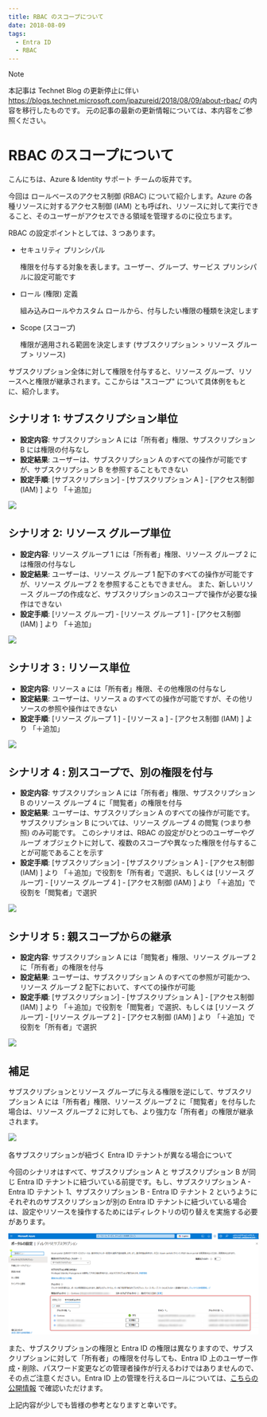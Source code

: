```yaml
---
title: RBAC のスコープについて
date: 2018-08-09
tags:
  - Entra ID
  - RBAC
---
```


> [!NOTE]
> 本記事は Technet Blog の更新停止に伴い https://blogs.technet.microsoft.com/jpazureid/2018/08/09/about-rbac/ の内容を移行したものです。
> 元の記事の最新の更新情報については、本内容をご参照ください。

# RBAC のスコープについて

こんにちは、Azure & Identity サポート チームの坂井です。

今回は ロールベースのアクセス制御 (RBAC) について紹介します。Azure の各種リソースに対するアクセス制御 (IAM) とも呼ばれ、リソースに対して実行できること、そのユーザーがアクセスできる領域を管理するのに役立ちます。

RBAC の設定ポイントとしては、3 つあります。

- セキュリティ プリンシパル

    権限を付与する対象を表します。ユーザー、グループ、サービス プリンシパルに設定可能です

- ロール (権限) 定義

    組み込みロールやカスタム ロールから、付与したい権限の種類を決定します

- Scope (スコープ)

    権限が適用される範囲を決定します (サブスクリプション > リソース グループ > リソース)

サブスクリプション全体に対して権限を付与すると、リソース グループ、リソースへと権限が継承されます。ここからは "スコープ" について具体例をもとに、紹介します。

## シナリオ 1: サブスクリプション単位

- **設定内容**: サブスクリプション A には「所有者」権限、サブスクリプション B には権限の付与なし
- **設定結果**: ユーザーは、サブスクリプション A のすべての操作が可能ですが、サブスクリプション B を参照することもできない
- **設定手順**: [サブスクリプション] - [サブスクリプション A ] - [アクセス制御 (IAM) ] より 「＋追加」

![](./about-rbac/scenario1.png)

## シナリオ 2: リソース グループ単位

- **設定内容**: リソース グループ 1 には「所有者」権限、リソース グループ 2 には権限の付与なし
- **設定結果**: ユーザーは、リソース グループ  1  配下のすべての操作が可能ですが、リソース グループ 2 を参照することもできません。 また、新しいリソース グループの作成など、サブスクリプションのスコープで操作が必要な操作はできない
- **設定手順**: [リソース グループ] - [リソース グループ 1 ] - [アクセス制御 (IAM) ] より 「＋追加」

![](./about-rbac/scenario2.png)

## シナリオ 3 : リソース単位

- **設定内容**: リソース a には「所有者」権限、その他権限の付与なし
- **設定結果**: ユーザーは、リソース a のすべての操作が可能ですが、その他リソースの参照や操作はできない
- **設定手順**: [リソース グループ 1 ] - [リソース a ] - [アクセス制御 (IAM) ] より 「＋追加」

![](./about-rbac/scenario3.png)

## シナリオ 4 : 別スコープで、別の権限を付与

- **設定内容**: サブスクリプション A には「所有者」権限、サブスクリプション B のリソース グループ 4 に「閲覧者」の権限を付与
- **設定結果**: ユーザーは、サブスクリプション A のすべての操作が可能です。サブスクリプション B については、リソース グループ 4 の閲覧 (つまり参照) のみ可能です。 このシナリオは、RBAC の設定がひとつのユーザーやグループ オブジェクトに対して、複数のスコープや異なった権限を付与することが可能であることを示す
- **設定手順**: [サブスクリプション] - [サブスクリプション A ] - [アクセス制御 (IAM) ] より 「＋追加」で役割を「所有者」で選択、もしくは [リソース グループ] - [リソース グループ 4 ] - [アクセス制御 (IAM) ] より 「＋追加」で役割を「閲覧者」で選択

![](./about-rbac/scenario4.png)

## シナリオ 5 : 親スコープからの継承

- **設定内容**: サブスクリプション A には「閲覧者」権限、リソース グループ 2 に「所有者」の権限を付与
- **設定結果**: ユーザーは、サブスクリプション A のすべての参照が可能かつ、リソース グループ 2 配下において、すべての操作が可能 
- **設定手順**: [サブスクリプション] - [サブスクリプション A ] - [アクセス制御 (IAM) ] より 「＋追加」で役割を「閲覧者」で選択、もしくは [リソース グループ] - [リソース グループ 2 ] - [アクセス制御 (IAM) ] より 「＋追加」で役割を「所有者」で選択

![](./about-rbac/scenario5.png)

## 補足

サブスクリプションとリソース グループに与える権限を逆にして、サブスクリプション A には「所有者」権限、リソース グループ 2 に「閲覧者」を付与した場合は、リソース グループ 2 に対しても、より強力な「所有者」の権限が継承されます。

![](./about-rbac/supplement.png)

各サブスクリプションが紐づく Entra ID テナントが異なる場合について

今回のシナリオはすべて、サブスクリプション A と サブスクリプション B が同じ Entra ID テナントに紐づいている前提です。もし、サブスクリプション A - Entra ID テナント 1、サブスクリプション B - Entra ID テナント 2 というようにそれぞれのサブスクリプションが別の Entra ID テナントに紐づいている場合は、設定やリソースを操作するためにはディレクトリの切り替えを実施する必要があります。

![](./about-rbac/directory-switching2025.png)

また、サブスクリプションの権限と Entra ID の権限は異なりますので、サブスクリプションに対して「所有者」の権限を付与しても、Entra ID 上のユーザー作成・削除、パスワード変更などの管理者操作が行えるわけではありませんので、その点ご注意ください。Entra ID 上の管理を行えるロールについては、[こちらの公開情報](https://learn.microsoft.com/ja-jp/entra/identity/role-based-access-control/permissions-reference) で確認いただけます。

上記内容が少しでも皆様の参考となりますと幸いです。

